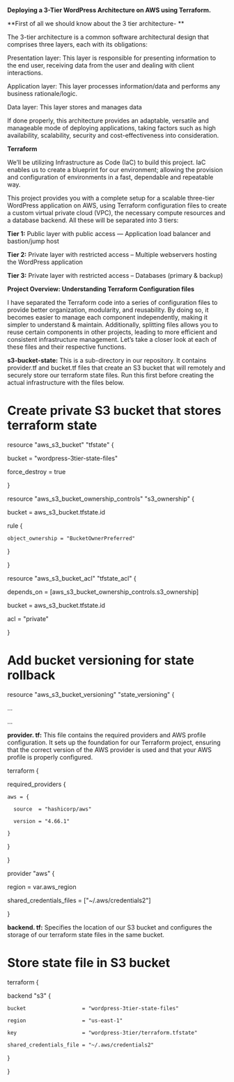 **Deploying a 3-Tier WordPress Architecture on AWS using Terraform.**                 

**First of all we should know about the 3 tier architecture- ** 

The 3-tier architecture is a common software architectural design that comprises three layers, each with its obligations:

Presentation layer: This layer is responsible for presenting information to the end user, receiving data from the user and dealing with client interactions.

Application layer: This layer processes information/data and performs any business rationale/logic.

Data layer: This layer stores and manages data

If done properly, this architecture provides an adaptable, versatile and manageable mode of deploying applications, taking factors such as high availability, scalability, security and cost-effectiveness into consideration.

**Terraform**                  

We’ll be utilizing Infrastructure as Code (IaC) to build this project. IaC enables us to create a blueprint for our environment; allowing the provision and configuration of environments in a fast, dependable and repeatable way.

This project provides you with a complete setup for a scalable three-tier WordPress application on AWS, using Terraform configuration files to create a custom virtual private cloud (VPC), the necessary compute resources and a database backend. All these will be separated into 3 tiers:

**Tier 1:** Public layer with public access — Application load balancer and bastion/jump host

**Tier 2:** Private layer with restricted access – Multiple webservers hosting the WordPress application

**Tier 3:** Private layer with restricted access – Databases (primary & backup)

**Project Overview: Understanding Terraform Configuration files**

I have separated the Terraform code into a series of configuration files to provide better organization, modularity, and reusability. By doing so, it becomes easier to manage each component independently, making it simpler to understand & maintain. Additionally, splitting files allows you to reuse certain components in other projects, leading to more efficient and consistent infrastructure management. Let’s take a closer look at each of these files and their respective functions.

**s3-bucket-state:** This is a sub-directory in our repository. It contains provider.tf and bucket.tf files that create an S3 bucket that will remotely and securely store our terraform state files. Run this first before creating the actual infrastructure with the files below.

# Create private S3 bucket that stores terraform state   

resource "aws_s3_bucket" "tfstate" {    

  bucket        = "wordpress-3tier-state-files" 
  
  force_destroy = true 
  
} 


resource "aws_s3_bucket_ownership_controls" "s3_ownership" {  

  bucket = aws_s3_bucket.tfstate.id  
  
  rule { 
  
    object_ownership = "BucketOwnerPreferred"  
    
  } 
  
}  


resource "aws_s3_bucket_acl" "tfstate_acl" {  

  depends_on = [aws_s3_bucket_ownership_controls.s3_ownership]  
  
  bucket     = aws_s3_bucket.tfstate.id  
  
  acl        = "private"   
  
}  


# Add bucket versioning for state rollback  

resource "aws_s3_bucket_versioning" "state_versioning" {  

...  

...  

**provider. tf:** This file contains the required providers and AWS profile configuration. It sets up the foundation for our Terraform project, ensuring that the correct version of the AWS provider is used and that your AWS profile is properly configured.

terraform {  

  required_providers {  
  
    aws = {   
    
      source  = "hashicorp/aws"  
      
      version = "4.66.1"   
      
    }   
    
  } 
  
}   


provider "aws" { 

  region                   = var.aws_region  
  
  shared_credentials_files = ["~/.aws/credentials2"]   
  
}  

**backend. tf:** Specifies the location of our S3 bucket and configures the storage of our terraform state files in the same bucket.

# Store state file in S3 bucket
terraform { 

  backend "s3" {  
  
    bucket                  = "wordpress-3tier-state-files"  
    
    region                  = "us-east-1"  
    
    key                     = "wordpress-3tier/terraform.tfstate"  
    
    shared_credentials_file = "~/.aws/credentials2"   
    
  }  
  
}  





